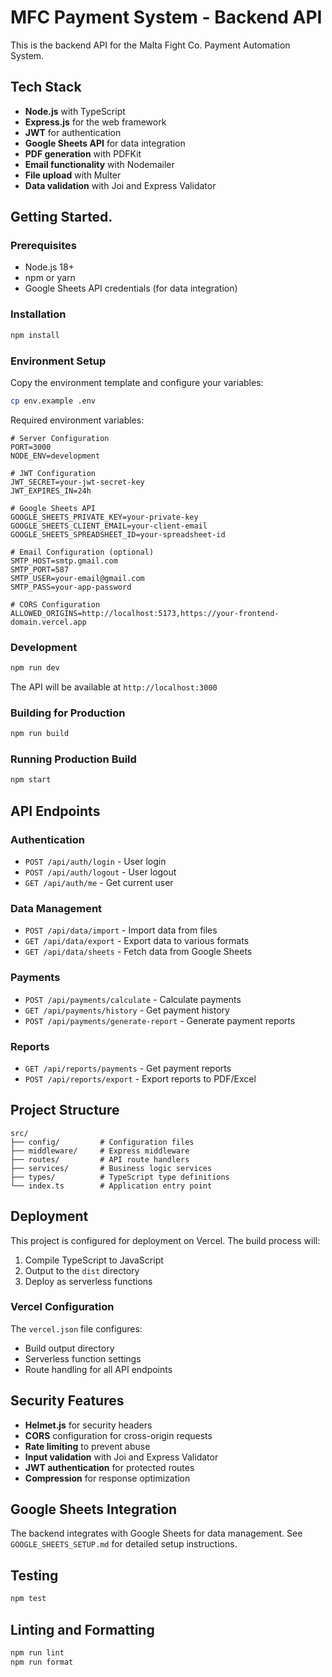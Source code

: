 # MFC Payment System - Backend API

This is the backend API for the Malta Fight Co. Payment Automation System.

## Tech Stack

- **Node.js** with TypeScript
- **Express.js** for the web framework
- **JWT** for authentication
- **Google Sheets API** for data integration
- **PDF generation** with PDFKit
- **Email functionality** with Nodemailer
- **File upload** with Multer
- **Data validation** with Joi and Express Validator

## Getting Started.

### Prerequisites

- Node.js 18+
- npm or yarn
- Google Sheets API credentials (for data integration)

### Installation

```bash
npm install
```

### Environment Setup

Copy the environment template and configure your variables:

```bash
cp env.example .env
```

Required environment variables:

```env
# Server Configuration
PORT=3000
NODE_ENV=development

# JWT Configuration
JWT_SECRET=your-jwt-secret-key
JWT_EXPIRES_IN=24h

# Google Sheets API
GOOGLE_SHEETS_PRIVATE_KEY=your-private-key
GOOGLE_SHEETS_CLIENT_EMAIL=your-client-email
GOOGLE_SHEETS_SPREADSHEET_ID=your-spreadsheet-id

# Email Configuration (optional)
SMTP_HOST=smtp.gmail.com
SMTP_PORT=587
SMTP_USER=your-email@gmail.com
SMTP_PASS=your-app-password

# CORS Configuration
ALLOWED_ORIGINS=http://localhost:5173,https://your-frontend-domain.vercel.app
```

### Development

```bash
npm run dev
```

The API will be available at `http://localhost:3000`

### Building for Production

```bash
npm run build
```

### Running Production Build

```bash
npm start
```

## API Endpoints

### Authentication
- `POST /api/auth/login` - User login
- `POST /api/auth/logout` - User logout
- `GET /api/auth/me` - Get current user

### Data Management
- `POST /api/data/import` - Import data from files
- `GET /api/data/export` - Export data to various formats
- `GET /api/data/sheets` - Fetch data from Google Sheets

### Payments
- `POST /api/payments/calculate` - Calculate payments
- `GET /api/payments/history` - Get payment history
- `POST /api/payments/generate-report` - Generate payment reports

### Reports
- `GET /api/reports/payments` - Get payment reports
- `POST /api/reports/export` - Export reports to PDF/Excel

## Project Structure

```
src/
├── config/         # Configuration files
├── middleware/     # Express middleware
├── routes/         # API route handlers
├── services/       # Business logic services
├── types/          # TypeScript type definitions
└── index.ts        # Application entry point
```

## Deployment

This project is configured for deployment on Vercel. The build process will:

1. Compile TypeScript to JavaScript
2. Output to the `dist` directory
3. Deploy as serverless functions

### Vercel Configuration

The `vercel.json` file configures:
- Build output directory
- Serverless function settings
- Route handling for all API endpoints

## Security Features

- **Helmet.js** for security headers
- **CORS** configuration for cross-origin requests
- **Rate limiting** to prevent abuse
- **Input validation** with Joi and Express Validator
- **JWT authentication** for protected routes
- **Compression** for response optimization

## Google Sheets Integration

The backend integrates with Google Sheets for data management. See `GOOGLE_SHEETS_SETUP.md` for detailed setup instructions.

## Testing

```bash
npm test
```

## Linting and Formatting

```bash
npm run lint
npm run format
``` 
